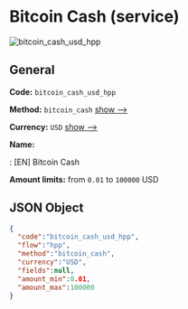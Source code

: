 
# Bitcoin Cash (service) 
![bitcoin_cash_usd_hpp](https://static.openfintech.io/payment_methods/bitcoin_cash_usd_hpp/logo.svg?w=400&c=v0.59.26#w200)  

## General 
 
**Code:** `bitcoin_cash_usd_hpp` 
 
**Method:** `bitcoin_cash` 
 [show -->](/payment-methods/bitcoin_cash/) 
 
**Currency:** `USD` [show -->](/currencies/USD/) 
 
**Name:** 
 
:	[EN] Bitcoin Cash 
 
**Amount limits:** from `0.01` to `100000` USD 

## JSON Object 

```json
{
  "code":"bitcoin_cash_usd_hpp",
  "flow":"hpp",
  "method":"bitcoin_cash",
  "currency":"USD",
  "fields":null,
  "amount_min":0.01,
  "amount_max":100000
}
```  
